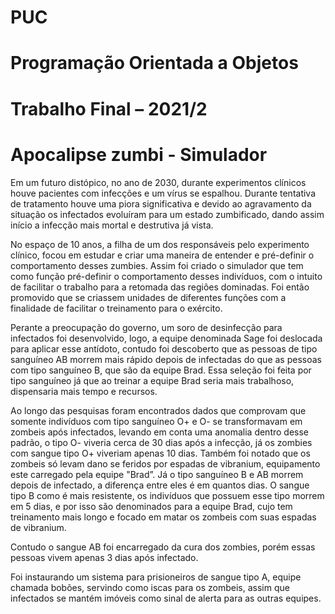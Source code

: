 # PUC
# Programação Orientada a Objetos
# Trabalho Final – 2021/2
# Apocalipse zumbi - Simulador

Em um futuro distópico, no ano de 2030, durante experimentos clínicos houve 
pacientes com infecções e um vírus se espalhou. Durante tentativa de tratamento houve uma 
piora significativa e devido ao agravamento da situação os infectados evoluíram para um 
estado zumbificado, dando assim início a infecção mais mortal e destrutiva já vista. 

No espaço de 10 anos, a filha de um dos responsáveis pelo experimento clínico, focou 
em estudar e criar uma maneira de entender e pré-definir o comportamento desses zumbies. 
Assim foi criado o simulador que tem como função pré-definir o comportamento desses 
indivíduos, com o intuito de facilitar o trabalho para a retomada das regiões dominadas. Foi 
então promovido que se criassem unidades de diferentes funções com a finalidade de facilitar 
o treinamento para o exército. 

 Perante a preocupação do governo, um soro de desinfecção para infectados foi 
desenvolvido, logo, a equipe denominada Sage foi deslocada para aplicar esse antídoto, 
contudo foi descoberto que as pessoas de tipo sanguíneo AB morrem mais rápido depois de 
infectadas do que as pessoas com tipo sanguíneo B, que são da equipe Brad. 
 Essa seleção foi feita por tipo sanguíneo já que ao treinar a equipe Brad seria mais trabalhoso, 
dispensaria mais tempo e recursos. 

 Ao longo das pesquisas foram encontrados dados que comprovam que somente 
indivíduos com tipo sanguíneo O+ e O- se transformavam em zombeis após infectados, 
levando em conta uma anomalia dentro desse padrão, o tipo O- viveria cerca de 30 dias após a 
infecção, já os zombies com sangue tipo O+ viveriam apenas 10 dias. 
Também foi notado que os zombeis só levam dano se feridos por espadas de vibranium, 
equipamento este carregado pela equipe "Brad”. Já o tipo sanguíneo B e AB morrem depois de 
infectado, a diferença entre eles é em quantos dias. O sangue tipo B como é mais resistente, os 
indivíduos que possuem esse tipo morrem em 5 dias, e por isso são denominados para a 
equipe Brad, cujo tem treinamento mais longo e focado em matar os zombeis com suas 
espadas de vibranium. 

 Contudo o sangue AB foi encarregado da cura dos zombies, porém essas pessoas 
vivem apenas 3 dias após infectado. 

 Foi instaurando um sistema para prisioneiros de sangue tipo A, equipe chamada 
bobões, servindo como iscas para os zombeis, assim que infectados se mantém imóveis como 
sinal de alerta para as outras equipes. 
